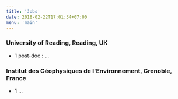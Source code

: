 ```yaml
---
title: 'Jobs'
date: 2018-02-22T17:01:34+07:00
menu: 'main'
---
```




### University of Reading, Reading, UK

- 1 post-doc : ...

### Institut des Géophysiques de l'Environnement, Grenoble, France

* 1 ...
